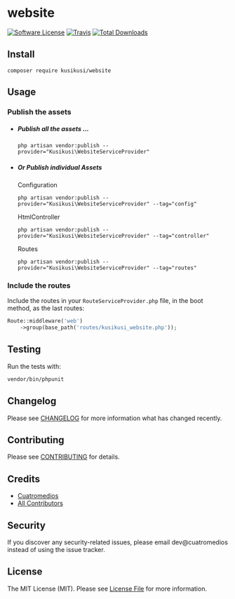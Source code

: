 # website

[![Software License](https://img.shields.io/badge/license-MIT-brightgreen.svg?style=flat-square)](LICENSE.md)
[![Travis](https://img.shields.io/travis/kusikusi/website.svg?style=flat-square)]()
[![Total Downloads](https://img.shields.io/packagist/dt/kusikusi/website.svg?style=flat-square)](https://packagist.org/packages/kusikusi/website)

## Install
`composer require kusikusi/website`

## Usage
### Publish the assets
- ##### Publish all the assets ...
  ```shell
  php artisan vendor:publish --provider="Kusikusi\WebsiteServiceProvider"
  ```

- ##### Or Publish individual Assets
  Configuration
  ```shell
  php artisan vendor:publish --provider="Kusikusi\WebsiteServiceProvider" --tag="config"
  ```

  HtmlController
  ```shell
  php artisan vendor:publish --provider="Kusikusi\WebsiteServiceProvider" --tag="controller"
  ```

  Routes
  ```shell
  php artisan vendor:publish --provider="Kusikusi\WebsiteServiceProvider" --tag="routes"
  ```

### Include the routes

Include the routes in your `RouteServiceProvider.php` file, in the boot method, as the last routes:

```php
Route::middleware('web')
    ->group(base_path('routes/kusikusi_website.php'));
```


## Testing
Run the tests with:

``` bash
vendor/bin/phpunit
```

## Changelog
Please see [CHANGELOG](CHANGELOG.md) for more information what has changed recently.

## Contributing
Please see [CONTRIBUTING](CONTRIBUTING.md) for details.

## Credits

- [Cuatromedios](https://github.com/kusikusi)
- [All Contributors](https://github.com/kusikusi/website/contributors)

## Security
If you discover any security-related issues, please email dev@cuatromedios instead of using the issue tracker.

## License
The MIT License (MIT). Please see [License File](/LICENSE.md) for more information.